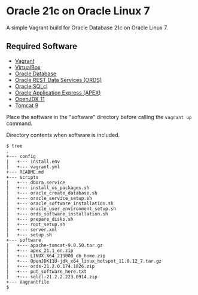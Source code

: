 # Oracle 21c on Oracle Linux 7

A simple Vagrant build for Oracle Database 21c on Oracle Linux 7.

## Required Software

* [Vagrant](https://www.vagrantup.com/downloads.html)
* [VirtualBox](https://www.virtualbox.org/wiki/Downloads)
* [Oracle Database](https://www.oracle.com/database/technologies/oracle21c-linux-downloads.html)
* [Oracle REST Data Services (ORDS)](https://www.oracle.com/technetwork/developer-tools/rest-data-services/downloads/)
* [Oracle SQLcl](https://www.oracle.com/tools/downloads/sqlcl-downloads.html)
* [Oracle Application Express (APEX)](https://www.oracle.com/tools/downloads/apex-downloads.html)
* [OpenJDK 11](https://adoptopenjdk.net/releases.html?variant=openjdk11&jvmVariant=hotspot#x64_linux)
* [Tomcat 9](https://tomcat.apache.org/download-90.cgi)

Place the software in the "software" directory before calling the `vagrant up` command.

Directory contents when software is included.

```
$ tree
.
+--- config
|   +--- install.env
|   +--- vagrant.yml
+--- README.md
+--- scripts
|   +--- dbora.service
|   +--- install_os_packages.sh
|   +--- oracle_create_database.sh
|   +--- oracle_service_setup.sh
|   +--- oracle_software_installation.sh
|   +--- oracle_user_environment_setup.sh
|   +--- ords_software_installation.sh
|   +--- prepare_disks.sh
|   +--- root_setup.sh
|   +--- server.xml
|   +--- setup.sh
+--- software
|   +--- apache-tomcat-9.0.50.tar.gz
|   +--- apex_21.1_en.zip
|   +--- LINUX.X64_213000_db_home.zip
|   +--- OpenJDK11U-jdk_x64_linux_hotspot_11.0.12_7.tar.gz
|   +--- ords-21.2.0.174.1826.zip
|   +--- put_software_here.txt
|   +--- sqlcl-21.2.2.223.0914.zip
+--- Vagrantfile
$
```